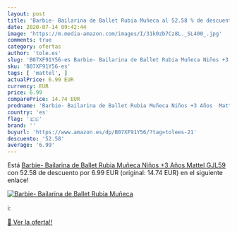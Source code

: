 ```yaml
---
layout: post
title: 'Barbie- Bailarina de Ballet Rubia Muñeca al 52.58 % de descuento'
date: 2020-07-14 09:42:44
image: 'https://m.media-amazon.com/images/I/31k0zb7Cz8L._SL400_.jpg'
comments: true
category: ofertas
author: 'tole.es'
slug: 'B07XF91Y56-es Barbie- Bailarina de Ballet Rubia Muñeca Niños +3 Años...'
sku: 'B07XF91Y56-es'
tags: [ 'mattel', ]
actualPrice: 6.99 EUR
currency: EUR
price: 6.99
comparePrice: 14.74 EUR
prodname: 'Barbie- Bailarina de Ballet Rubia Muñeca Niños +3 Años  Mattel GJL59 '
country: 'es'
flag: '🇪🇸'
brand: ''
buyurl: 'https://www.amazon.es/dp/B07XF91Y56/?tag=tolees-21'
descuento: '52.58'
average: '6.99'
---
```


Está [Barbie- Bailarina de Ballet Rubia Muñeca Niños +3 Años  Mattel GJL59 ](https://www.amazon.es/dp/B07XF91Y56/?tag=tolees-21) con 52.58 de descuento por 6.99 EUR (original: 14.74 EUR) en el siguiente enlace!

[![Barbie- Bailarina de Ballet Rubia Muñeca](https://m.media-amazon.com/images/I/31k0zb7Cz8L._SL400_.jpg)](https://www.amazon.es/dp/B07XF91Y56/?tag=tolees-21)

ℹ️:


[🛒 Ver la oferta!!](https://www.amazon.es/dp/B07XF91Y56/?tag=tolees-21)
